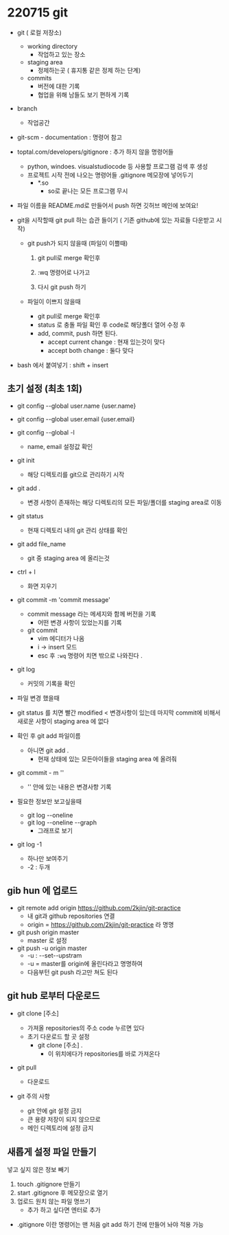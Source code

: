 # 220715 git

- git ( 로컬 저장소)
  - working directory
    - 작업하고 있는 장소
  - staging area
    - 정제하는곳 ( 휴지통 같은 정제 하는 단계)
  - commits
    - 버전에 대한 기록
    - 협업을 위해 남들도 보기 편하게 기록
- branch
  -  작업공간





- git-scm - documentation : 명령어 참고

- toptal.com/developers/gitignore : 추가 하지 않을 명령어들

  - python, windoes. visualstudiocode 등 사용할 프로그램 검색 후 생성
  - 프로젝트 시작 전에 나오는 명령어들 .gitignore 메모장에 넣어두기
    - *.so
      - so로 끝나는 모든 프로그램 무시

- 파일 이름을 README.md로 만들어서 push 하면 깃허브 메인에 보여요!

- git을 시작할때 git pull 하는 습관 들이기 ( 기존 github에 있는 자료들 다운받고 시작)

  - git push가 되지 않을때 (파일이 이쁠때)

    1. git pull로 merge 확인후

    2. :wq 명령어로 나가고

    3.  다시 git push 하기

  - 파일이 이쁘지 않을때

    - git pull로 merge 확인후
    - status 로 충돌 파일 확인 후 code로 해당폴더 열어 수정 후
    - add, commit, push 하면 된다.
      - accept current change : 현재 있는것이 맞다
      - accept both change  : 둘다 맞다

- bash 에서 붙여넣기 : shift + insert



## 초기 설정 (최초 1회)

- git config --global user.name {user.name}
- git config --global user.email {user.email}
- git config --global -l
  - name, email 설정값 확인

- git init
  - 해당 디렉토리를 git으로 관리하기 시작
- git add .
  - 변경 사항이 존재하는 해당 디렉토리의 모든 파일/폴더를 staging area로 이동

- git status
  -  현재 디렉토리 내의 git 관리 상태를 확인
- git add file_name
  - git 중 staging area 에 올리는것
- ctrl + l
  - 화면 지우기
- git commit -m 'commit message'
  - commit message 라는 메세지와 함께 버전을 기록
    - 어떤 변경 사항이 있었는지를 기록
  - git commit
    - vim 에디터가 나옴
    - i -> insert 모드 
    - esc 후 `:wq` 명령어 치면 밖으로 나와진다 .

- git log
  - 커밋의 기록을 확인



-  파일 변경 했을때
  - git status 를 치면 빨간 modified < 변경사항이 있는데 마지막 commit에 비해서 새로운 사항이 staging area 에 없다
  - 확인 후 git add 파일이름 
    - 아니면 git add . 
      - 현재 상태에 있는 모든아이들을 staging area 에 올려줘
  - git commit - m ''
    - '' 안에 있는 내용은 변경사항 기록
- 필요한 정보만 보고싶을때
  - git log --oneline
  - git log --oneline --graph
    - 그래프로 보기

- git log -1
  - 하나만 보여주기
  - -2 : 두개



## gib hun 에 업로드

- git remote add origin https://github.com/2kjin/git-practice
  - 내 git과 github repositories 연결
  - origin =  https://github.com/2kjin/git-practice 라 명명
- git push origin master
  - master 로 설정
- git push -u origin master
  -  -u : --set--upstram
    - -u = master를 origin에 올린다라고 명명하여
    - 다음부턴 git push 라고만 쳐도 된다



## git hub 로부터 다운로드

- git clone [주소]
  - 가져올 repositories의 주소 code 누르면 있다
  - 초기 다운로드 할 곳 설정
    - git clone [주소] .
      - 이 위치에다가 repositories를 바로 가져온다
- git pull 
  - 다운로드



- git 주의 사항
  - git 안에 git 설정 금지
  - 큰 용량 저장이 되지 않으므로
  - 메인 디렉토리에 설정 금지



## 새롭게 설정 파일 만들기

넣고 싶지 않은 정보 빼기

1. touch .gitignore 만들기
2. start .gitignore 후 메모장으로 열기
3. 업로드 원치 않는 파일 명쓰기
   - 추가 하고 싶다면 엔터로 추가

- .gitignore 이란 명령어는 맨 처음 git add 하기 전에 만들어 놔야 적용 가능

